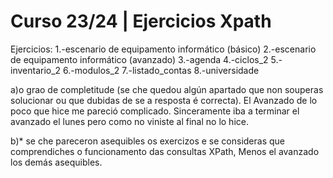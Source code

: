 # Curso 23/24 | Ejercicios Xpath

Ejercicios:
1.-escenario de equipamento informático (básico)
2.-escenario de equipamento informático (avanzado)
3.-agenda
4.-ciclos_2
5.-inventario_2
6.-modulos_2
7.-listado_contas
8.-universidade

a)o grao de completitude (se che quedou algún apartado que non souperas solucionar ou que dubidas de se a resposta é correcta). 
  El Avanzado de lo poco que hice me pareció complicado. Sinceramente iba a terminar el avanzado el lunes pero como no viniste al final no lo hice.

b)* se che pareceron asequibles os exercizos e se consideras que comprendiches o funcionamento das consultas XPath,
  Menos el avanzado los demás asequibles.


